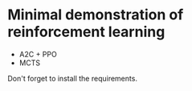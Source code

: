 # Minimal demonstration of reinforcement learning

- A2C + PPO
- MCTS

Don't forget to install the requirements.

